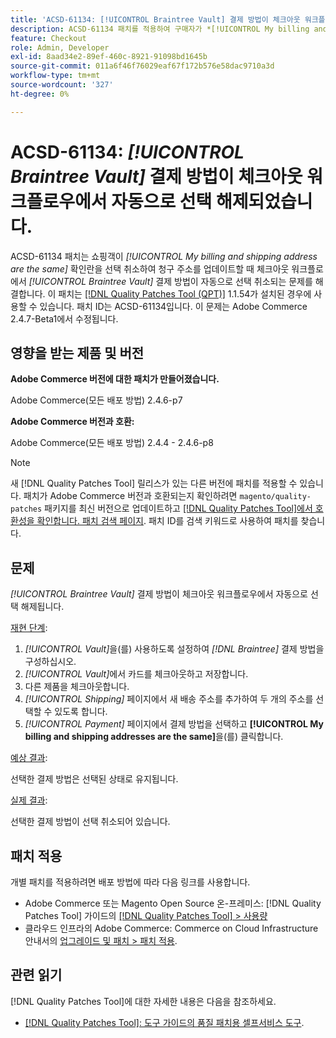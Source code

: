 ```yaml
---
title: 'ACSD-61134: [!UICONTROL Braintree Vault] 결제 방법이 체크아웃 워크플로우에서 자동으로 선택 해제되었습니다.'
description: ACSD-61134 패치를 적용하여 구매자가 *[!UICONTROL My billing and shipping address are the same]* 확인란을 선택 취소하여 청구 주소를 업데이트할 때 체크아웃 워크플로에서 *[!UICONTROL Braintree Vault]* 결제 방법이 자동으로 선택 취소되는 Adobe Commerce 문제를 해결하십시오.
feature: Checkout
role: Admin, Developer
exl-id: 8aad34e2-89ef-460c-8921-91098bd1645b
source-git-commit: 011a6f46f76029eaf67f172b576e58dac9710a3d
workflow-type: tm+mt
source-wordcount: '327'
ht-degree: 0%

---
```


# ACSD-61134: *[!UICONTROL Braintree Vault]* 결제 방법이 체크아웃 워크플로우에서 자동으로 선택 해제되었습니다.

ACSD-61134 패치는 쇼핑객이 *[!UICONTROL My billing and shipping address are the same]* 확인란을 선택 취소하여 청구 주소를 업데이트할 때 체크아웃 워크플로에서 *[!UICONTROL Braintree Vault]* 결제 방법이 자동으로 선택 취소되는 문제를 해결합니다. 이 패치는 [[!DNL Quality Patches Tool (QPT)]](https://experienceleague.adobe.com/en/docs/commerce-operations/tools/quality-patches-tool/quality-patches-tool-to-self-serve-quality-patches) 1.1.54가 설치된 경우에 사용할 수 있습니다. 패치 ID는 ACSD-61134입니다. 이 문제는 Adobe Commerce 2.4.7-Beta1에서 수정됩니다.

## 영향을 받는 제품 및 버전

**Adobe Commerce 버전에 대한 패치가 만들어졌습니다.**

Adobe Commerce(모든 배포 방법) 2.4.6-p7

**Adobe Commerce 버전과 호환:**

Adobe Commerce(모든 배포 방법) 2.4.4 - 2.4.6-p8

>[!NOTE]
>
>새 [!DNL Quality Patches Tool] 릴리스가 있는 다른 버전에 패치를 적용할 수 있습니다. 패치가 Adobe Commerce 버전과 호환되는지 확인하려면 `magento/quality-patches` 패키지를 최신 버전으로 업데이트하고 [[!DNL Quality Patches Tool]에서 호환성을 확인합니다. 패치 검색 페이지](https://experienceleague.adobe.com/tools/commerce-quality-patches/index.html). 패치 ID를 검색 키워드로 사용하여 패치를 찾습니다.

## 문제

*[!UICONTROL Braintree Vault]* 결제 방법이 체크아웃 워크플로우에서 자동으로 선택 해제됩니다.

<u>재현 단계</u>:

1. *[!UICONTROL Vault]*&#x200B;을(를) 사용하도록 설정하여 *[!DNL Braintree]* 결제 방법을 구성하십시오.
1. *[!UICONTROL Vault]*&#x200B;에서 카드를 체크아웃하고 저장합니다.
1. 다른 제품을 체크아웃합니다.
1. *[!UICONTROL Shipping]* 페이지에서 새 배송 주소를 추가하여 두 개의 주소를 선택할 수 있도록 합니다.
1. *[!UICONTROL Payment]* 페이지에서 결제 방법을 선택하고 **[!UICONTROL My billing and shipping addresses are the same]**&#x200B;을(를) 클릭합니다.

<u>예상 결과</u>:

선택한 결제 방법은 선택된 상태로 유지됩니다.

<u>실제 결과</u>:

선택한 결제 방법이 선택 취소되어 있습니다.

## 패치 적용

개별 패치를 적용하려면 배포 방법에 따라 다음 링크를 사용합니다.

* Adobe Commerce 또는 Magento Open Source 온-프레미스: [!DNL Quality Patches Tool] 가이드의 [[!DNL Quality Patches Tool] > 사용량](/help/tools/quality-patches-tool/usage.md)
* 클라우드 인프라의 Adobe Commerce: Commerce on Cloud Infrastructure 안내서의 [업그레이드 및 패치 > 패치 적용](https://experienceleague.adobe.com/docs/commerce-cloud-service/user-guide/develop/upgrade/apply-patches.html).

## 관련 읽기

[!DNL Quality Patches Tool]에 대한 자세한 내용은 다음을 참조하세요.

* [[!DNL Quality Patches Tool]: 도구 가이드의 품질 패치용 셀프서비스 도구](/help/tools/quality-patches-tool/quality-patches-tool-to-self-serve-quality-patches.md).
